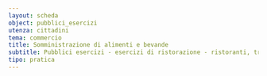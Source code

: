 ```yaml
---
layout: scheda
object: pubblici_esercizi
utenza: cittadini
tema: commercio
title: Somministrazione di alimenti e bevande
subtitle: Pubblici esercizi - esercizi di ristorazione - ristoranti, trattorie, tavole calde, pizzerie, birrerie, bar, caffè, gelaterie, pasticcerie
tipo: pratica
---
```

